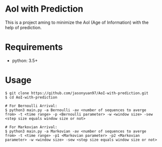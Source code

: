 # AoI with Prediction

This is a project aming to minimize the AoI (Age of Information) with the help of prediction. 

# Requirements

- python: 3.5+

# Usage

```
$ git clone https://github.com/jasonyuan97/AoI-with-prediction.git
$ cd AoI-with-prediction

# For Bernoulli Arrival:
$ python3 main.py -a Bernoulli -av <number of sequences to averge from> -t <time range> -p <Bernoulli parameter> -w <window size> -sew <step size equals window size or not>

# For Markovian Arrival:
$ python3 main.py -a Markovian -av <number of sequences to averge from> -t <time range> -p1 <Markovian parameter> -p2 <Markovian parameter> -w <window size> -sew <step size equals window size or not>
```

